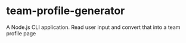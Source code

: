 # team-profile-generator
A Node.js CLI application. Read user input and convert that into a team profile page
